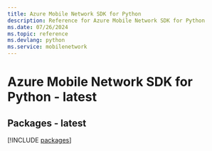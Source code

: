 ```yaml
---
title: Azure Mobile Network SDK for Python
description: Reference for Azure Mobile Network SDK for Python
ms.date: 07/26/2024
ms.topic: reference
ms.devlang: python
ms.service: mobilenetwork
---
```

# Azure Mobile Network SDK for Python - latest
## Packages - latest
[!INCLUDE [packages](mobile-network-index.md)]